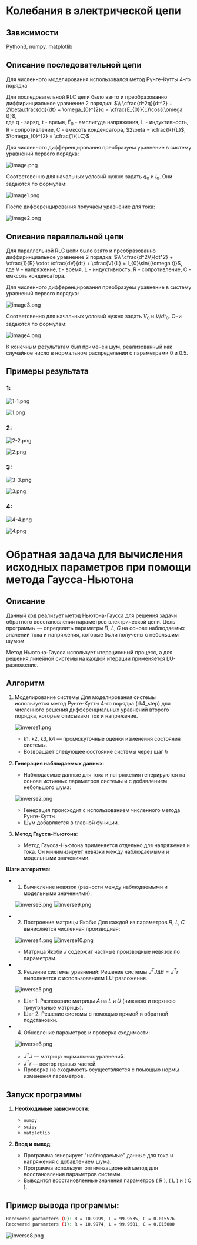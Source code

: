 # Колебания в электрической цепи

## Зависимости
Python3, numpy, matplotlib

## Описание последовательной цепи
Для численного моделирования использовался метод Рунге-Кутты 4-го порядка

Для последовательной RLC цепи было взято и преобразованно диффиринциальное уравнение 2 порядка:
$\\ \cfrac{d^2q}{dt^2} + 2\beta\cfrac{dq}{dt} + \omega_{0}^{2}q = \cfrac{E_{0}}{L}\cos{(\omega t)}$,  
где q - заряд, t - время, $E_{0}$ - амплитуда напряжения, L - индуктивность, R - сопротивление, С - емксоть конденсатора, $2\beta = \cfrac{R}{L}$, $\omega_{0}^{2} = \cfrac{1}{LC}$

Для численного дифференцирования преобразуем уравнение в систему уравнений первого порядка:

![image.png](images/image.png) 

Соответсвенно для начальных условий нужно задать $q_{0}$ и $I_{0}$. Они задаются по формулам:

![image1.png](images/image1.png) 

После дифференцирования получаем уравнение для тока:

![image2.png](images/image2.png) 

## Описание параллельной цепи
Для параллельной RLC цепи было взято и преобразованно диффиринциальное уравнение 2 порядка:
$\\ \cfrac{d^2V}{dt^2} + \cfrac{1}{R} \cdot \cfrac{dV}{dt} + \cfrac{V}{L} = I_{0}\sin{(\omega t)}$,  
где V - напряжение, t - время, L - индуктивность, R - сопротивление, С - емксоть конденсатора.

Для численного дифференцирования преобразуем уравнение в систему уравнений первого порядка:

![image3.png](images/image3.png) 

Соответсвенно для начальных условий нужно задать $V_{0}$ и $V/dt_{0}$. Они задаются по формулам:

![image4.png](images/image4.png) 

К конечным результатам был применен шум, реализованный как случайное число в нормальном распределении c параметрами 0 и 0.5.

## Примеры результата

### 1:

![1-1.png](images/1-1.png) 

![1.png](images/1.png)

### 2:

![2-2.png](images/2-2.png) 

![2.png](images/2.png)


### 3:

![3-3.png](images/3-3.png) 

![3.png](images/3.png)


### 4:

![4-4.png](images/4-4.png) 

![4.png](images/4.png)


# Обратная задача для вычисления исходных параметров при помощи метода Гаусса-Ньютона

## Описание

Данный код реализует метод Ньютона-Гаусса для решения задачи обратного восстановления параметров электрической цепи. Цель программы — определить параметры 𝑅, 𝐿, 𝐶 на основе наблюдаемых значений тока и напряжения, которые были получены с небольшим шумом.

Метод Ньютона-Гаусса использует итерационный процесс, а для решения линейной системы на каждой итерации применяется LU-разложение.

## Алгоритм

1. Моделирование системы
Для моделирования системы используется метод Рунге-Кутты 4-го порядка (rk4_step) для численного решения дифференциальных уравнений второго порядка, которые описывают ток и напряжение.
   
   ![inverse1.png](images/inverse1.png) 

   - k1, k2, k3, k4 — промежуточные оценки изменения состояния системы.
   - Возвращает следующее состояние системы через шаг ℎ


2. **Генерация наблюдаемых данных**:
   - Наблюдаемые данные для тока и напряжения генерируются на основе истинных параметров системы и с добавлением небольшого шума:
   
   ![inverse2.png](images/inverse2.png) 
     
   -  Генерация происходит с использованием численного метода Рунге-Кутты.
   - Шум добавляется в главной функции.

3. **Метод Гаусса-Ньютона**:
   - Метод Гаусса-Ньютона применяется отдельно для напряжения и тока. Он минимизирует невязки между наблюдаемыми и модельными значениями.

**Шаги алгоритма**:
- 1. Вычисление невязок (разности между наблюдаемыми и модельными значениями):

   ![inverse3.png](images/inverse3.png) 
   ![inverse9.png](images/inverse9.png) 
   
- 2. Построение матрицы Якоби: Для каждой из параметров 𝑅, 𝐿, 𝐶 вычисляется численная производная:     

   ![inverse4.png](images/inverse4.png)
   ![inverse10.png](images/inverse10.png)
   - Матрица Якоби 𝐽 содержит частные производные невязок по параметрам. 

- 3. Решение системы уравнений: Решение системы $J^TJΔθ=J^Tr$ выполняется с использованием LU-разложения.

   ![inverse5.png](images/inverse5.png)

   - Шаг 1: Разложение матрицы 𝐴 на 𝐿 и 𝑈 (нижнюю и верхнюю треугольные матрицы).
   - Шаг 2: Решение системы с помощью прямой и обратной подстановки.

- 4. Обновление параметров и проверка сходимости:

   ![inverse6.png](images/inverse6.png)

   - $J^TJ$ — матрица нормальных уравнений.
   - $J^Tr$ — вектор правых частей.
   - Проверка на сходимость осуществляется с помощью нормы изменения параметров.

## Запуск программы

1. **Необходимые зависимости**:
   - `numpy`
   - `scipy`
   - `matplotlib`

2. **Ввод и вывод**:
   - Программа генерирует "наблюдаемые" данные для тока и напряжения с добавлением шума.
   - Программа использует оптимизационный метод для восстановления параметров системы.
   - Выводится восстановленные значения параметров \( R \), \( L \) и \( C \).

## Пример вывода программы:


```bash
Recovered parameters (U): R = 10.9999, L = 99.9535, C = 0.015576
Recovered parameters (I): R = 10.9974, L = 99.9501, C = 0.015000


```

   ![inverse8.png](images/inverse8.png)

